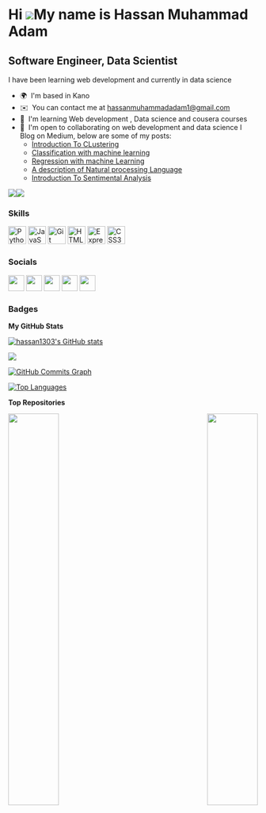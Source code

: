 Hi ![](https://user-images.githubusercontent.com/18350557/176309783-0785949b-9127-417c-8b55-ab5a4333674e.gif)My name is Hassan Muhammad Adam
============================================================================================================================================
  

Software Engineer, Data Scientist 
-----------------------------

I have been learning web development and currently in data science

* 🌍  I'm based in Kano
* ✉️  You can contact me at [hassanmuhammadadam1@gmail.com](mailto:hassanmuhammadadam1@gmail.com)
* 🧠  I'm learning Web development , Data science and cousera courses
* 🤝  I'm open to collaborating on web development and data science
I Blog on Medium, below are some of my posts:
     * [Introduction To CLustering](https://medium.com/@hassanmuhammadadam1/introduction-to-clustering-86ab9938cddd)
     * [Classification with machine learning](https://medium.com/@hassanmuhammadadam1/classification-with-machine-learning-bc7d120b2cc)
     * [Regression with machine Learning](https://medium.com/@hassanmuhammadadam1/regression-with-machine-learning-1fef2371b809)
     * [A description of Natural processing Language](https://medium.com/@hassanmuhammadadam1/a-description-of-natural-language-processing-8f47c1cf49)
    * [Introduction To Sentimental Analysis](https://medium.com/@hassanmuhammadadam1/introduction-to-sentimental-analysis-55e332364c80)
      
<a href="https://www.github.com/hassan1303" target="_blank" rel="noreferrer"><img
src="https://img.shields.io/github/followers/hassan1303?logo=github&style=for-the-badge&color=0891b2&labelColor=1c1917" /></a><a href="https://www.twitter.com/HassanM56678180" target="_blank" rel="noreferrer"><img
src="https://img.shields.io/twitter/follow/HassanM56678180?logo=twitter&style=for-the-badge&color=0891b2&labelColor=1c1917"
/></a>

### Skills


<p align="left">
<a href="https://www.python.org/" target="_blank" rel="noreferrer"><img src="https://raw.githubusercontent.com/danielcranney/readme-generator/main/public/icons/skills/python-colored.svg" width="36" height="36" alt="Python" /></a>
<a href="https://developer.mozilla.org/en-US/docs/Web/JavaScript" target="_blank" rel="noreferrer"><img src="https://raw.githubusercontent.com/danielcranney/readme-generator/main/public/icons/skills/javascript-colored.svg" width="36" height="36" alt="JavaScript" /></a>
<a href="https://git-scm.com/" target="_blank" rel="noreferrer"><img src="https://raw.githubusercontent.com/danielcranney/readme-generator/main/public/icons/skills/git-colored.svg" width="36" height="36" alt="Git" /></a>
<a href="https://developer.mozilla.org/en-US/docs/Glossary/HTML5" target="_blank" rel="noreferrer"><img src="https://raw.githubusercontent.com/danielcranney/readme-generator/main/public/icons/skills/html5-colored.svg" width="36" height="36" alt="HTML5" /></a>
<a href="https://expressjs.com/" target="_blank" rel="noreferrer"><img src="https://raw.githubusercontent.com/danielcranney/readme-generator/main/public/icons/skills/express-colored.svg" width="36" height="36" alt="Express" /></a>
<a href="https://www.w3.org/TR/CSS/#css" target="_blank" rel="noreferrer"><img src="https://raw.githubusercontent.com/danielcranney/readme-generator/main/public/icons/skills/css3-colored.svg" width="36" height="36" alt="CSS3" /></a>
</p>


### Socials

<p align="left"> <a href="https://www.github.com/hassan1303" target="_blank" rel="noreferrer"><img src="https://raw.githubusercontent.com/danielcranney/readme-generator/main/public/icons/socials/github.svg" width="32" height="32" /></a> <a href="https://Hassan360.hashnode.dev" target="_blank" rel="noreferrer"><img src="https://raw.githubusercontent.com/danielcranney/readme-generator/main/public/icons/socials/hashnode.svg" width="32" height="32" /></a> <a href="https://www.linkedin.com/in/hassan-muhammad-adam-390997190" target="_blank" rel="noreferrer"><img src="https://raw.githubusercontent.com/danielcranney/readme-generator/main/public/icons/socials/linkedin.svg" width="32" height="32" /></a> <a href="http://www.medium.com/@hassanmuhammadadam1" target="_blank" rel="noreferrer"><img src="https://raw.githubusercontent.com/danielcranney/readme-generator/main/public/icons/socials/medium.svg" width="32" height="32" /></a> <a href="https://www.twitter.com/HassanM56678180" target="_blank" rel="noreferrer"><img src="https://raw.githubusercontent.com/danielcranney/readme-generator/main/public/icons/socials/twitter.svg" width="32" height="32" /></a></p>

### Badges

<b>My GitHub Stats</b>

<a href="http://www.github.com/hassan1303"><img src="https://github-readme-stats.vercel.app/api?username=hassan1303&show_icons=true&hide=&count_private=true&title_color=0891b2&text_color=ffffff&icon_color=0891b2&bg_color=1c1917&hide_border=true&show_icons=true" alt="hassan1303's GitHub stats" /></a>

<a href="http://www.github.com/hassan1303"><img src="https://github-readme-streak-stats.herokuapp.com/?user=hassan1303&stroke=ffffff&background=1c1917&ring=0891b2&fire=0891b2&currStreakNum=ffffff&currStreakLabel=0891b2&sideNums=ffffff&sideLabels=ffffff&dates=ffffff&hide_border=true" /></a>

<a href="http://www.github.com/hassan1303"><img src="https://github-readme-activity-graph.cyclic.app/graph?username=hassan1303&bg_color=1c1917&color=ffffff&line=0891b2&point=ffffff&area_color=1c1917&area=true&hide_border=true&custom_title=GitHub%20Commits%20Graph" alt="GitHub Commits Graph" /></a>

<a href="https://github.com/hassan1303" align="left"><img src="https://github-readme-stats.vercel.app/api/top-langs/?username=hassan1303&langs_count=10&title_color=0891b2&text_color=ffffff&icon_color=0891b2&bg_color=1c1917&hide_border=true&locale=en&custom_title=Top%20%Languages" alt="Top Languages" /></a>

<b>Top Repositories</b>

<div width="100%" align="center"><a href="https://github.com/hassan1303/30-DaysOfPython" align="left"><img align="left" width="45%" src="https://github-readme-stats.vercel.app/api/pin/?username=hassan1303&repo=30-DaysOfPython&title_color=0891b2&text_color=ffffff&icon_color=0891b2&bg_color=1c1917&hide_border=true&locale=en" /></a><a href="https://github.com/hassan1303/ArewaDS-Machine-Learning-Assignments" align="right"><img align="right" width="45%" src="https://github-readme-stats.vercel.app/api/pin/?username=hassan1303&repo=ArewaDS-Machine-Learning-Assignments&title_color=0891b2&text_color=ffffff&icon_color=0891b2&bg_color=1c1917&hide_border=true&locale=en" /></a></div><br /><br /><br /><br /><br /><br /><br />
